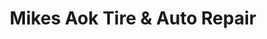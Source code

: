 ---
title: "Mikes Aok Tire & Auto Repair"
url: /satellite-beach/mikes-aok-tire-und-auto-repair/
shop: Autowerkstatt
---